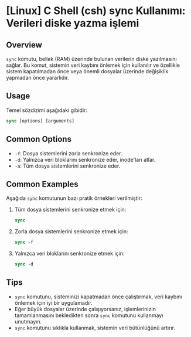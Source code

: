# [Linux] C Shell (csh) sync Kullanımı: Verileri diske yazma işlemi

## Overview
`sync` komutu, bellek (RAM) üzerinde bulunan verilerin diske yazılmasını sağlar. Bu komut, sistemin veri kaybını önlemek için kullanılır ve özellikle sistem kapatılmadan önce veya önemli dosyalar üzerinde değişiklik yapmadan önce yararlıdır.

## Usage
Temel sözdizimi aşağıdaki gibidir:
```csh
sync [options] [arguments]
```

## Common Options
- `-f`: Dosya sistemlerini zorla senkronize eder.
- `-d`: Yalnızca veri bloklarını senkronize eder, inode'ları atlar.
- `-a`: Tüm dosya sistemlerini senkronize eder.

## Common Examples
Aşağıda `sync` komutunun bazı pratik örnekleri verilmiştir:

1. Tüm dosya sistemlerini senkronize etmek için:
   ```csh
   sync
   ```

2. Zorla dosya sistemlerini senkronize etmek için:
   ```csh
   sync -f
   ```

3. Yalnızca veri bloklarını senkronize etmek için:
   ```csh
   sync -d
   ```

## Tips
- `sync` komutunu, sisteminizi kapatmadan önce çalıştırmak, veri kaybını önlemek için iyi bir uygulamadır.
- Eğer büyük dosyalar üzerinde çalışıyorsanız, işlemlerinizin tamamlanmasını bekledikten sonra `sync` komutunu kullanmayı unutmayın.
- `sync` komutunu sıklıkla kullanmak, sistemin veri bütünlüğünü artırır.